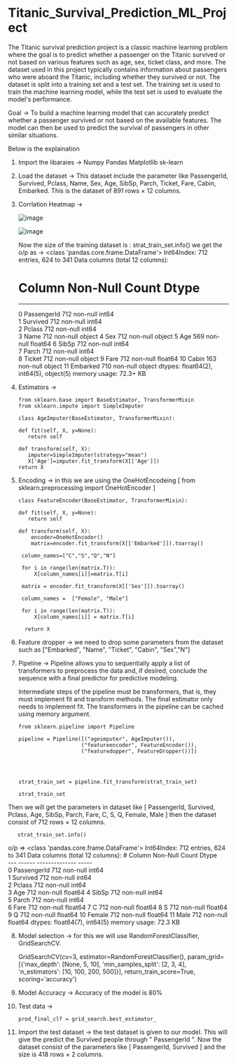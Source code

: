 # Titanic_Survival_Prediction_ML_Project
The Titanic survival prediction project is a classic machine learning problem where the goal is to predict whether a passenger on the Titanic survived or not based on various features such as age, sex, ticket class, and more.
The dataset used in this project typically contains information about passengers who were aboard the Titanic, including whether they survived or not. The dataset is split into a training set and a test set. The training set is used to train the machine learning model, while the test set is used to evaluate the model's performance.

Goal ->
To build a machine learning model that can accurately predict whether a passenger survived or not based on the available features. The model can then be used to predict the survival of passengers in other similar situations.

Below is the explaination 

1. Import the libaraies -> Numpy
   Pandas
   Matplotlib
   sk-learn

2. Load the dataset -> This dataset include the parameter like PassengerId,	Survived,	Pclass,	Name,	Sex,	Age,	SibSp,	Parch,	Ticket,	Fare,	Cabin,	Embarked. This is the dataset of 891 rows × 12 columns.

3. Corrlation Heatmap ->

    ![image](https://github.com/user-attachments/assets/c416882e-1340-456d-b1d4-a725d6193e3e)

    ![image](https://github.com/user-attachments/assets/a8b7adb6-f929-4b74-9106-dd226a08c8b9)

   Now the size of the training dataset is : strat_train_set.info()
   we get the o/p as -> <class 'pandas.core.frame.DataFrame'>
   Int64Index: 712 entries, 624 to 341
   Data columns (total 12 columns):
   #   Column       Non-Null Count  Dtype  
   ---  ------       --------------  -----  
   0   PassengerId  712 non-null    int64  
   1   Survived     712 non-null    int64  
   2   Pclass       712 non-null    int64  
   3   Name         712 non-null    object 
   4   Sex          712 non-null    object 
   5   Age          569 non-null    float64
   6   SibSp        712 non-null    int64  
   7   Parch        712 non-null    int64  
   8   Ticket       712 non-null    object 
   9   Fare         712 non-null    float64
   10  Cabin        163 non-null    object 
   11  Embarked     710 non-null    object 
   dtypes: float64(2), int64(5), object(5)
   memory usage: 72.3+ KB

4. Estimators ->

       from sklearn.base import BaseEstimator, TransformerMixin
       from sklearn.impute import SimpleImputer

       class AgeImputer(BaseEstimator, TransformerMixin):

       def fit(self, X, y=None):
          return self

       def transform(self, X):
          imputer=SimpleImputer(strategy="mean")
          X['Age']=imputer.fit_transform(X[['Age']])
       return X

5. Encoding -> in this we are using the OneHotEncodeing
   [ from sklearn.preprocessing import OneHotEncoder ]
   

       class FeatureEncoder(BaseEstimator, TransformerMixin):

       def fit(self, X, y=None):
          return self

       def transform(self, X):
           encoder=OneHotEncoder()
           matrix=encoder.fit_transform(X[['Embarked']]).toarray()

        column_names=["C","S","Q","N"]

        for i in range(len(matrix.T)):
            X[column_names[i]]=matrix.T[i]

        matrix = encoder.fit_transform(X[['Sex']]).toarray()

        column_names =  ["Female", "Male"]

        for i in range(len(matrix.T)):
            X[column_names[i]] = matrix.T[i]

         return X

6. Feature dropper -> we need to drop some parameters from the dataset such as ["Embarked", "Name", "Ticket", "Cabin", "Sex","N"]
  
7. Pipeline -> Pipeline allows you to sequentially apply a list of transformers to preprocess the data and, if desired, conclude the sequence with a final 
               predictor for predictive modeling.

   Intermediate steps of the pipeline must be transformers, that is, they must implement fit and transform methods. The final estimator only needs to 
   implement fit. The transformers in the pipeline can be cached using memory argument.

       from sklearn.pipeline import Pipeline

       pipeline = Pipeline([("ageimputer", AgeImputer()),
                           ("featureencoder", FeatureEncoder()),
                           ("featuredopper", FeatureDropper())])

     


       strat_train_set = pipeline.fit_transform(strat_train_set)

       strat_train_set

Then we will get the parameters in dataset like [ PassengerId,	Survived,	Pclass,	Age,	SibSp,	Parch,	Fare,	C,	S,	Q,	Female,	Male ]  then the dataset consist of 712 rows × 12 columns.

       strat_train_set.info()

o/p => 
       <class 'pandas.core.frame.DataFrame'>
       Int64Index: 712 entries, 624 to 341
       Data columns (total 12 columns):
       #   Column       Non-Null Count  Dtype  
       ---  ------       --------------  -----  
       0   PassengerId  712 non-null    int64  
       1   Survived     712 non-null    int64  
       2   Pclass       712 non-null    int64  
       3   Age          712 non-null    float64
       4   SibSp        712 non-null    int64  
       5   Parch        712 non-null    int64  
       6   Fare         712 non-null    float64
       7   C            712 non-null    float64
       8   S            712 non-null    float64
       9   Q            712 non-null    float64
       10  Female       712 non-null    float64
       11  Male         712 non-null    float64
       dtypes: float64(7), int64(5)
       memory usage: 72.3 KB

8. Model selection -> for this we will use RandomForestClassifier, GridSearchCV.

   GridSearchCV(cv=3, estimator=RandomForestClassifier(),
             param_grid=[{'max_depth': [None, 5, 10],
                          'min_samples_split': [2, 3, 4],
                          'n_estimators': [10, 100, 200, 500]}],
             return_train_score=True, scoring='accuracy')

10. Model Accuracy -> Accuracy of the model is 80%

11. Test data ->

        prod_final_clf = grid_search.best_estimator_

12. Import the test dataset -> the test dataset is given to our model. This will give the predict the Survived people through " PassengerId ".
    Now the dataset consist of the parameters like [ PassengerId,	Survived ] and the size is 418 rows × 2 columns.
